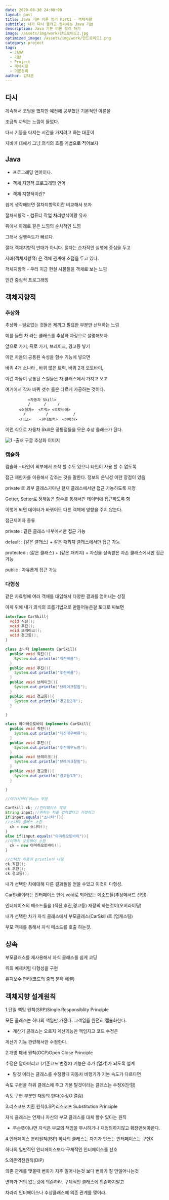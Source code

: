 ```yaml
---
date: 2020-08-30 24:00:00
layout: post
title: Java 기본 이론 정리 Part1 - 객체지향
subtitle: 내가 다시 볼려고 정리하는 Java 기본
description: Java 기본 이론 정리 하기 
image: /assets/img/work/안드로이드2.jpg
optimized_image: /assets/img/work/안드로이드1.png
category: project
tags:
  - JAVA
  - 기본
  - Project
  - 객체지향
  - 이론정리
author: 김대훈
---
```


## 다시 

계속해서 코딩을 했지만 예전에 공부했던 기본적인 이론을

조금씩 까먹는 느낌이 들었다.

다시 기둥을 다지는 시간을 가지려고 하는 대훈이

자바에 대해서 그냥 의식의 흐름 기법으로 적어보자

## Java

- 프로그래밍 언어이다.

- 객체 지향적 프로그래밍 언어

- 객체 지향적이란? 

쉽게 생각해보면 절차지향적이란 비교해서 보자

절차지향적 - 컴퓨터 작업 처리방식이랑 유사

위에서 아래로 같은 느낌의 순차적인 느낌

그래서 실행속도가 빠르다.

절대 객체지향적 반대가 아니다. 절차는 순차적인 실행에 중심을 두고

자바(객체지향적) 은 객체 관계에 초점을 두고 있다.

객체지향적 - 우리 지금 현실 사물들을 객체로 보는 느낌

인간 중심적 프로그래밍

## 객체지향적 

### 추상화
추상화 - 필요없는 것들은 제끼고 필요한 부분만 선택하는 느낌

예를 들면 차 라는 클래스를 추상화 과정으로 설명해보자

앞으로 가기, 뒤로 가기, 브레이크, 경고등 넣기

이런 차들의 공통된 속성을 함수 기능에 넣으면

바퀴 4개 소나타 , 바퀴 많은 트럭, 바퀴 2개 오토바이,

이런 차들이 공통된 스킬들은 차 클래스에서 가지고 오고

여기에서 각자 바퀴 갯수 들은 다르게 가공하는 것이다.

```
          <자동차 Skill>
          /      /     /
      <소형차>  <트럭> <오토바이>
        /         /           /
      <티코>    <현대트럭>  <야마하>
```

이런 식으로 자동차 Skill은 공통점들을 모은 추상 클래스가 된다.

![1](../assets/img/work/자바이론1.png)
-출처 구글 추상화 이미지


### 캡슐화
캡슐화 - 타인이 외부에서 조작 할 수도 있으니 타인이 사용 할 수 없도록

접근 제한자를 이용해서 감추는 것을 말한다. 정보의 은닉성 이란 장점이 있음

private 로 외부 클래스가아닌 현재 클래스에서만 접근 가농하도록 지정

Getter, Setter로 정해놓은 함수를 통해서만 데이터에 접근하도록 함

이렇게 되면 데이터가 바뀌어도 다른 객체에 영향을 주지 않는다.

접근제어자 종류

private : 같은 클래스 내부에서만 접근 가능

default : (같은 클래스) + 같은 패키지 클래스에서만 접근 가능

protected : (같은 클래스) + (같은 패키지) + 자신을 상속받은 자손 클래스에서만 접근 가능

public : 자유롭게 접근 가능 

### 다형성

같은 자료형에 여러 객체를 대입해서 다양한 결과를 얻어내는 성질

아까 위에 내가 의식의 흐름기법으로 만들어놓은걸 토대로 짜보면

```java
interface CarSkill{
  void 직진();
  void 후진();
  void 브레이크();
  void 경고등();
}

class 소나타 implements CarSkill{
  public void 직진(){
    System.out.println("직진빠름");
  }
  public void 후진(){
    System.out.println("후진빠름");
  }
  public void 브레이크(){
    System.out.println("브레이크잘됨");
  }
  public void 경고등(){
    System.out.println("경고등2개");
  }

}

class 야마하오토바이 implements CarSkill{
  public void 직진(){
    System.out.println("직진매우빠름");
  }
  public void 후진(){
    System.out.println("후진매우느림");
  }
  public void 브레이크(){
    System.out.println("브레이크잘됨");
  }
  public void 경고등(){
    System.out.println("경고등1개");
  }

}

//여기서부터 Main 부분

CarSkill ck; //인터페이스 객체
String input;//원하는 차를 입력했다고 가정하고
if(input.equals("소나타")){
//소나타 클래스 소환
  ck = new 소나타();
}
else if(input.equals("야마하오토바이")){
//야마하 오토바이 소환
  ck = new 야마하오토바이();
}

//선택한 차종의 println이 나옴
ck.직진();
ck.후진();
ck.경고등();

```

내가 선택한 차에대해 다른 결과들을 얻을 수있고 이것이 다형성.

CarSkill이라는 인터페이스 안에 void로 되어있는 메소드들(추상메서드 선언)

인터페이스의 메소드들을 (직진,후진,경고등) 재정의 하는것이(오버라이딩)

내가 선택한 차가 자식 클래스에서 부모클래스(CarSkill)로 (업캐스팅)

부모 객체를 통해서 자식 메소드를 호출 하는것.

## 상속

부모클래스를 재사용해서 자식 클래스를 쉽게 코딩

위의 예제처럼 다형성을 구현

유지보수 편리(코드의 중복 문제 해결)


## 객체지향 설계원칙

1.단일 책임 원칙(SRP)Single Responsiblity Principle

모든 클래스는 하나의 책임만 가진다. 그책임을 완전히 캡슐화한다.

- 계산기 클래스는 오로지 계산기능만 책임지고 코드 수정은

계산기 기능 관련해서만 수정한다.

2.개방 폐쇄 원칙(OCP)Open Close Principle

수정은 닫아버리고 (기존코드 변경X) 기능은 추가 (열기)가 되도록 설계

- 탈것 이라는 클래스를 수정할때 자동차 비행기가 기본 속도가 다르다면

속도 구현을 하위 클래스에 주고 기본 탈것이라는 클래스는 수정X(닫힘)

속도 구현 부분만 재정의 한다(수정O 열림)

3.리스코프 치환 원칙(LSP)리스코프 Substitution Principle

자식 클래스는 언제나 자신의 부모 클래스를 대체 할수 있다는 원칙

- 무슨뜻이냐면 자식은 부모의 책임을 무시하거나 재정의하지않고 확장만해야한다.

4.인터페이스 분리원칙(ISP)
하나의 클래스는 자기가 안쓰는 인터페이스는 구현X

하나의 일반적인 인터페이스보다 구체적인 인터페이스를 선호

5.의존역전원칙(DIP)

의존 관계를 맺을때 변화가 자주 일어나는것 보다 변화가 잘 안일어나는것

변화가 거의 없는것에 의존하라. 구체적인 클래스에 의존하지말고

차라리 인터페이스나 추상클래스에 의존 관계를 맺어라.